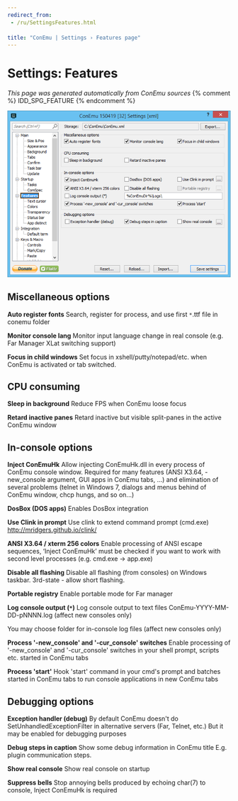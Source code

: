 ```yaml
---
redirect_from:
 - /ru/SettingsFeatures.html

title: "ConEmu | Settings › Features page"
---
```


# Settings: Features

*This page was generated automatically from ConEmu sources*
{% comment %} IDD_SPG_FEATURE {% endcomment %}

![ConEmu Settings: Features](/img/Settings-Features.png)



## Miscellaneous options

**Auto register fonts** Search, register for process, and use first `*`.ttf file in conemu folder

**Monitor console lang** Monitor input language change in real console (e.g. Far Manager XLat switching support)

**Focus in child windows** Set focus in xshell/putty/notepad/etc. when ConEmu is activated or tab switched.



## CPU consuming

**Sleep in background** Reduce FPS when ConEmu loose focus

**Retard inactive panes** Retard inactive but visible split-panes in the active ConEmu window



## In-console options

**Inject ConEmuHk** Allow injecting ConEmuHk.dll in every process of ConEmu console window. Required for many features (ANSI X3.64, -new_console argument, GUI apps in ConEmu tabs, ...) and elimination of several problems (telnet in Windows 7, dialogs and menus behind of ConEmu window, chcp hungs, and so on...)

**DosBox (DOS apps)** Enables DosBox integration

**Use Clink in prompt** Use clink to extend command prompt (cmd.exe) http://mridgers.github.io/clink/

**ANSI X3.64 / xterm 256 colors** Enable processing of ANSI escape sequences, ‘Inject ConEmuHk’ must be checked if you want to work with second level processes (e.g. cmd.exe -> app.exe)

**Disable all flashing** Disable all flashing (from consoles) on Windows taskbar. 3rd-state - allow short flashing.

**Portable registry** Enable portable mode for Far manager

**Log console output (`*`)** Log console output to text files ConEmu-YYYY-MM-DD-pNNNN.log (affect new consoles only)

You may choose folder for in-console log files (affect new consoles only)

**Process '-new_console' and '-cur_console' switches** Enable processing of '-new_console' and '-cur_console' switches in your shell prompt, scripts etc. started in ConEmu tabs

**Process 'start'** Hook 'start' command in your cmd's prompt and batches started in ConEmu tabs to run console applications in new ConEmu tabs



## Debugging options

**Exception handler (debug)** By default ConEmu doesn't do SetUnhandledExceptionFilter in alternative servers (Far, Telnet, etc.) But it may be enabled for debugging purposes

**Debug steps in caption** Show some debug information in ConEmu title E.g. plugin communication steps.

**Show real console** Show real console on startup



**Suppress bells** Stop annoying bells produced by echoing char(7) to console, Inject ConEmuHk is required

